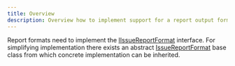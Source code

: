 ```yaml
---
title: Overview
description: Overview how to implement support for a report output format.
---
```


Report formats need to implement the [IIssueReportFormat](https://cakebuild.net/api/Cake.Issues.Reporting/IIssueReportFormat/) interface.
For simplifying implementation there exists an abstract [IssueReportFormat](https://cakebuild.net/api/Cake.Issues.Reporting/IssueReportFormat/)
base class from which concrete implementation can be inherited.
